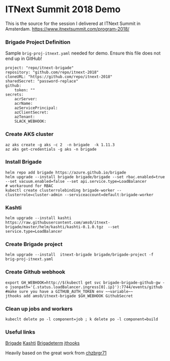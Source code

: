 # ITNext Summit 2018 Demo

This is the source for the session I delivered at ITNext Summit in Amsterdam. https://www.itnextsummit.com/program-2018/


### Brigade Project Definition

Sample `brig-proj-itnext.yaml` needed for demo. Ensure this file does not end up in GitHub!

```
project: "repo/itnext-brigade"
repository: "github.com/repo/itnext-2018"
cloneURL: "https://github.com/repo/itnext-2018"
sharedSecret: "password-replace"
github:
    token: ""
secrets:
    acrServer: 
    acrName: 
    azServicePrincipal: 
    azClientSecret: 
    azTenant: 
    SLACK_WEBHOOK:
```

### Create AKS cluster
```
az aks create -g aks -c 2  -n brigade  -k 1.11.3
az aks get-credentials -g aks -n brigade
```

### Install Brigade

```
helm repo add brigade https://azure.github.io/brigade
helm upgrade --install brigade brigade/brigade --set rbac.enabled=true --set vacuum.enabled=false --set api.service.type=LoadBalancer
# workaround for RBAC
kubectl create clusterrolebinding brigade-worker --clusterrole=cluster-admin --serviceaccount=default:brigade-worker
```

### Kashti
```
helm upgrade --install kashti https://raw.githubusercontent.com/ams0/itnext-brigade/master/helm/kashti/kashti-0.1.0.tgz  --set service.type=LoadBalancer
```

### Create Brigade project

```
helm upgrade --install  itnext-brigade brigade/brigade-project -f brig-proj-itnext.yaml
```

### Create Github webhook
```
export GH_WEBHOOK=http://$(kubectl get svc brigade-brigade-github-gw -o jsonpath='{.status.loadBalancer.ingress[0].ip}'):7744/events/github
#make sure you have a GITHUB_AUTH_TOKEN env ~~variable~~
jthooks add ams0/itnext-brigade $GH_WEBHOOK GithubSecret
```

### Clean up jobs and workers 
```
kubeclt delete po -l component=job ; k delete po -l component=build
```

### Useful links

[Brigade](https://brigade.sh/)
[Kashti](https://github.com/Azure/kashti)
[Brigadeterm](https://github.com/slok/brigadeterm/releases)
[jthooks](https://github.com/ceejbot/jthooks)

Heavily based on the great work from [chzbrgr71](https://github.com/chzbrgr71/kube-con-2018)
